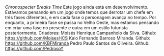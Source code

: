 *Chronospecter Breaks Time* 
Este jogo ainda está em desenvolvimento.
Estávamos pensando em um jogo onde temos que derrotar um chefe em três fases diferentes, e em cada fase o personagem avança no tempo.
Por enquanto, a primeira fase se passa no Velho Oeste, mas estamos pensando em criar uma fase no presente e outra em um estilo futurista posteriormente.
Criadores:
Moisés Henrique Campanholo da Silva. Github: https://github.com/MoisesHCS
Kaio Fernando Barroso Miranda. Github: https://github.com/KBFMiranda
Pedro Paulo Santos de Oliveira. Github: https://github.com/PedrosoY
